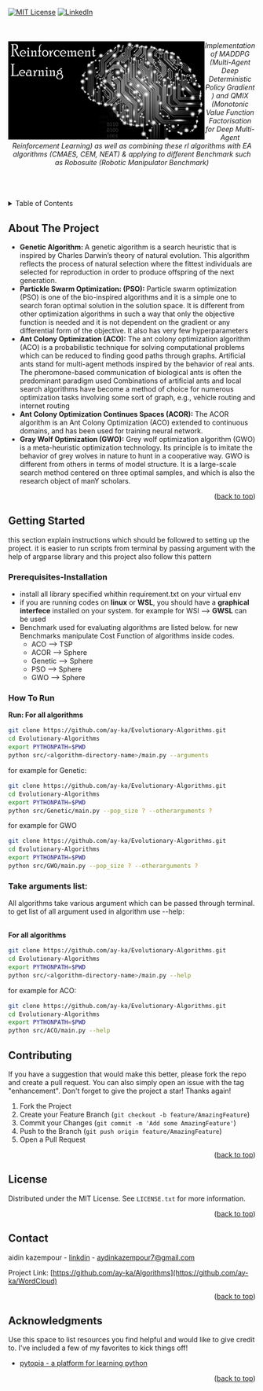 <div id="top"></div>


[![MIT License][license-shield]][license-url]
[![LinkedIn][linkedin-shield]][linkedin-url]



<!-- PROJECT LOGO -->
<br />
<div align="center">
  <a href="https://github.com/ay-ka/Algorithms">
    <img style="float:left" src="images/rl.png" alt="evolution" width="400" height="200">
  </a>
  <h6 align="center"; display: flex; justify-content: center>Implementation of MADDPG (Multi-Agent Deep Deterministic Policy Gradient ) and QMIX (Monotonic Value Function Factorisation for Deep Multi-Agent Reinforcement Learning) as well as combining these rl algorithms with EA algorithms (CMAES, CEM, NEAT) & applying to different Benchmark such as Robosuite (Robotic Manipulator Benchmark) </h6>
</div>

<br />
<br />

<!-- TABLE OF CONTENTS -->
<details>
  <summary>Table of Contents</summary>
  <ol>
    <li>
      <a href="#about-the-project">About The Project</a>
    </li>
    <li>
      <a href="#getting-started">Getting Started</a>
      <ul>
        <li><a href="#Prerequisites-Installation">Prerequisites & Installation</a></li>
        <li><a href="#How-To-Run">How To Run</a></li>
      </ul>
    </li>
    <li><a href="#contributing">Contributing</a></li>
    <li><a href="#license">License</a></li>
    <li><a href="#contact">Contact</a></li>
    <li><a href="#acknowledgments">Acknowledgments</a></li>
  </ol>
</details>



<!-- ABOUT THE PROJECT -->
## About The Project

<ul>
  <li>
    <b>Genetic Algorithm: </b> A genetic algorithm is a search heuristic that is inspired by Charles Darwin’s theory of natural evolution. This algorithm                                  reflects the process of natural selection where the fittest individuals are selected for reproduction in order to produce                                  offspring of the next generation.
  </li>
  <li>
    <b>Partickle Swarm Optimization: (PSO):</b> Particle swarm optimization (PSO) is one of the bio-inspired algorithms and it is a simple one to search                                                   foran optimal solution in the solution space. It is different from other optimization algorithms in such a                                                 way that only the objective function is needed and it is not dependent on the gradient or any differential                                                 form of the objective. It also has very few hyperparameters
  </li>
   <li>
     <b>Ant Colony Optimization (ACO):</b> The ant colony optimization algorithm (ACO) is a probabilistic technique for solving computational problems                                                which can be reduced to finding good paths through graphs. Artificial ants stand for multi-agent methods                                                    inspired by the   behavior of real ants. The pheromone-based communication of biological ants is often the                                                  predominant paradigm  used Combinations of artificial ants and local search algorithms have become a method of                                              choice for numerous optimization tasks involving some sort of graph, e.g., vehicle routing and internet routing
   </li>
   <li>
     <b>Ant Colony Optimization Continues Spaces (ACOR):</b> The ACOR algorithm is an Ant Colony Optimization (ACO) extended to continuous domains, and has                                                              been used for training neural network.
   </li>
    <li>
     <b>Gray Wolf Optimization (GWO):</b> Grey wolf optimization algorithm (GWO) is a meta-heuristic optimization technology. Its principle is to imitate                                             the behavior of grey wolves in nature to hunt in a cooperative way. GWO is different from others in terms of                                               model structure. It is a large-scale search method centered on three optimal samples, and which is also the                                                 research object of manY scholars.
   </li>
</ul>





<p align="right">(<a href="#top">back to top</a>)</p>



## Getting Started

this section explain instructions which should be followed to setting up the project. it is easier to run scripts from terminal by passing argument with the help of argparse library and this project also follow this pattern

### Prerequisites-Installation

<ul>
  <li>install all library specified whithin requirement.txt on  your virtual env</li>
  <li>if you are running codes on <b>linux</b> or <b>WSL</b>, you should have a <b>graphical interfece</b> installed on your system. for example for WSl          --> <b>GWSL</b> can be used
  </li>
  <li>
    Benchmark used for evaluating algorithms are listed below. for new Benchmarks manipulate Cost Function of algorithms inside codes.
    <ul>
      <li>ACO --> TSP</li>
      <li>ACOR --> Sphere</li>
      <li>Genetic --> Sphere</li>
      <li>PSO --> Sphere</li>
      <li>GWO --> Sphere</li>
    </ul>
  </li>
</ul>

### How To Run


<b>Run: For all algorithms</b> 

```sh
git clone https://github.com/ay-ka/Evolutionary-Algorithms.git
cd Evolutionary-Algorithms
export PYTHONPATH=$PWD
python src/<algorithm-directory-name>/main.py --arguments
```

for example for Genetic:

```sh
git clone https://github.com/ay-ka/Evolutionary-Algorithms.git
cd Evolutionary-Algorithms
export PYTHONPATH=$PWD
python src/Genetic/main.py --pop_size ? --otherarguments ?
```

for example for GWO

```sh
git clone https://github.com/ay-ka/Evolutionary-Algorithms.git
cd Evolutionary-Algorithms
export PYTHONPATH=$PWD
python src/GWO/main.py --pop_size ? --otherarguments ?
```


<h3><b>Take arguments list: </b></h3> All algorithms take various argument which can be passed through terminal. to get list of all argument used in                                             algorithm use --help: <br/><br/>



<b>For all algorithms</b> <br/>
```sh
git clone https://github.com/ay-ka/Evolutionary-Algorithms.git
cd Evolutionary-Algorithms
export PYTHONPATH=$PWD
python src/<algorithm-directory-name>/main.py --help
```

for example for ACO:

```sh
git clone https://github.com/ay-ka/Evolutionary-Algorithms.git
cd Evolutionary-Algorithms
export PYTHONPATH=$PWD
python src/ACO/main.py --help
```





<!-- CONTRIBUTING -->
## Contributing


If you have a suggestion that would make this better, please fork the repo and create a pull request. You can also simply open an issue with the tag "enhancement".
Don't forget to give the project a star! Thanks again!

1. Fork the Project
2. Create your Feature Branch (`git checkout -b feature/AmazingFeature`)
3. Commit your Changes (`git commit -m 'Add some AmazingFeature'`)
4. Push to the Branch (`git push origin feature/AmazingFeature`)
5. Open a Pull Request

<p align="right">(<a href="#top">back to top</a>)</p>



<!-- LICENSE -->
## License

Distributed under the MIT License. See `LICENSE.txt` for more information.

<p align="right">(<a href="#top">back to top</a>)</p>



<!-- CONTACT -->
## Contact

aidin kazempour - [linkdin](https://www.linkedin.com/in/aidin-kazempour-b647811ba/) - aydinkazempour7@gmail.com

Project Link: [https://github.com/ay-ka/Algorithms](https://github.com/ay-ka/WordCloud)

<p align="right">(<a href="#top">back to top</a>)</p>



<!-- ACKNOWLEDGMENTS -->
## Acknowledgments

Use this space to list resources you find helpful and would like to give credit to. I've included a few of my favorites to kick things off!

* [pytopia - a platform for learning python](https://www.pytopia.ai/)


<p align="right">(<a href="#top">back to top</a>)</p>


[license-shield]: https://img.shields.io/github/license/othneildrew/Best-README-Template.svg?style=for-the-badge
[license-url]: https://github.com/othneildrew/Best-README-Template/blob/master/LICENSE.txt
[linkedin-shield]: https://img.shields.io/badge/-LinkedIn-black.svg?style=for-the-badge&logo=linkedin&colorB=555
[linkedin-url]: https://www.linkedin.com/in/aidin-kazempour-b647811ba/
[product-screenshot]: images/screenshot.png
